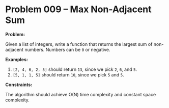 # Problem 009 – Max Non-Adjacent Sum

**Problem:**

Given a list of integers, write a function that returns the largest sum of non-adjacent numbers. Numbers can be `0` or negative.

**Examples:**

  1. `[2, 4, 6, 2, 5]` should return `13`, since we pick `2`, `6`, and `5`.
  2. `[5, 1, 1, 5]` should return `10`, since we pick `5` and `5`.

**Constraints:**

The algorithm should achieve O(N) time complexity and constant space complexity.
